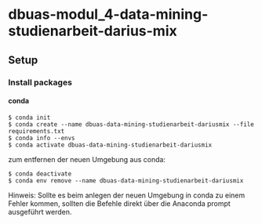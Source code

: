 # dbuas-modul_4-data-mining-studienarbeit-darius-mix

## Setup

### Install packages

#### conda
```
$ conda init
$ conda create --name dbuas-data-mining-studienarbeit-dariusmix --file requirements.txt
$ conda info --envs
$ conda activate dbuas-data-mining-studienarbeit-dariusmix
```

zum entfernen der neuen Umgebung aus conda:
```
$ conda deactivate
$ conda env remove --name dbuas-data-mining-studienarbeit-dariusmix
```

Hinweis:
Sollte es beim anlegen der neuen Umgebung in conda zu einem Fehler kommen, sollten die Befehle direkt über die Anaconda prompt ausgeführt werden.